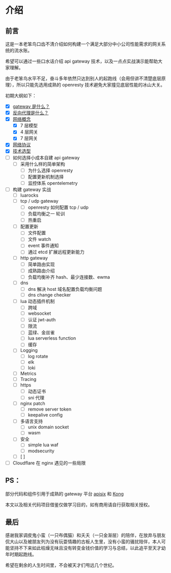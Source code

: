 # 介绍

## 前言

这是一本老笨鸟口齿不清介绍如何构建一个满足大部分中小公司性能需求的网关系统的流水账。

希望可以通过一些口水话介绍 api gateway 技术，以及一点点实战演示能帮助大家理解。

由于老笨鸟水平不足，奋斗多年依然只达到别人的起跑线（会用但讲不清楚底层原理），所以只能先选用成熟的 openresty 技术避免大家撞见底层性能的冰山大关。

初期大纲如下：

- [x] [gateway 是什么？](0_gateway.md)
- [x] [反向代理是什么？](1_reverse_proxy.md)
- [x] [网络概念](2_network.md)
  - [x] 7 层模型
  - [x] 4 层网关
  - [x] 7 层网关
- [x] [网络协议](3_protocol.md)
- [x] [技术选型](4_choose.md)
- [ ] 如何选择小成本自建 api gateway
  - [ ] 采用什么样的简单架构
    - [ ] 为什么选择 openresty
    - [ ] 配置更新机制选择
    - [ ] 监控体系 opentelemetry
- [ ] 构建 gateway 实战
  - [ ] luarocks
  - [ ] tcp / udp gateway
    - [ ] openresty 如何配置 tcp / udp
    - [ ] 负载均衡之一 轮训
    - [ ] 热重启
  - [ ] 配置更新
    - [ ] 文件配置
    - [ ] 文件 watch
    - [ ] event 事件通知
    - [ ] 通过 etcd 扩展远程更新能力
  - [ ] http gateway
    - [ ] 简单路由实现
    - [ ] 成熟路由介绍
    - [ ] 负载均衡补齐 hash、最少连接数、ewma
  - [ ] dns
    - [ ] dns 解决 host 域名配置负载均衡问题
    - [ ] dns change checker
  - [ ] lua 动态插件机制
    - [ ] 跨域
    - [ ] websocket
    - [ ] 认证 jwt-auth
    - [ ] 限流
    - [ ] 蓝绿、金丝雀
    - [ ] lua serverless function
    - [ ] 缓存
  - [ ] Logging
    - [ ] log rotate
    - [ ] elk
    - [ ] loki
  - [ ] Metrics
  - [ ] Tracing
  - [ ] https
    - [ ] 动态证书
    - [ ] sni 代理
  - [ ] nginx patch
    - [ ] remove server token
    - [ ] keepalive config
  - [ ] 多语言支持
    - [ ] unix domain socket
    - [ ] wasm
  - [ ] 安全
    - [ ] simple lua waf
    - [ ] modsecurity
  - [ ] \[ ]
- [ ] Cloudflare 在 nginx 遇见的一些局限

## PS：

部分代码和组件引用于成熟的 gateway 平台 [apisix](https://apisix.apache.org/) 和 [Kong](https://konghq.com/)

本文以及相关代码项目借鉴仅做学习目的，如有商用请自行获取相关授权。

## 最后

感谢我家调皮鬼小蛮（一只布偶猫）和夭夭（一只金渐层）的陪伴，在放弃与朋友侃大山以及被朋友列为没有玩耍情趣的古板人生里，没有小蛮的骚扰陪伴，本人可能坚持不下来如此枯燥无味且没有转变金钱价值的学习与总结，以此追平至天才幼年时期起跑线。

希望在剩余的人生时间里，不会被天才们甩远几个世纪。
